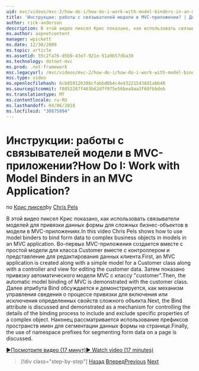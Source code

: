```yaml
---
uid: mvc/videos/mvc-2/how-do-i/how-do-i-work-with-model-binders-in-an-mvc-application
title: 'Инструкции: работы с связывателей модели в MVC-приложении? | Документы Майкрософт'
author: rick-anderson
description: В этой видео пиксел Крис показано, как использовать связыватели моделей для привязки данных формы для сложных бизнес-объектов в модели в MVC-приложениях. Первый applicat MVC...
ms.author: aspnetcontent
manager: wpickett
ms.date: 12/30/2009
ms.topic: article
ms.assetid: 55c2fa76-d5b9-43e7-921e-51a9b57dba30
ms.technology: dotnet-mvc
ms.prod: .net-framework
msc.legacyurl: /mvc/videos/mvc-2/how-do-i/how-do-i-work-with-model-binders-in-an-mvc-application
msc.type: video
ms.openlocfilehash: 6cb859126386cfabbd8b4c4e432215438d1ab640
ms.sourcegitcommit: f8852267f463b62d7f975e56bea9aa3f68fbbdeb
ms.translationtype: MT
ms.contentlocale: ru-RU
ms.lasthandoff: 04/06/2018
ms.locfileid: "30875894"
---
```

<a name="how-do-i-work-with-model-binders-in-an-mvc-application"></a><span data-ttu-id="82baf-105">Инструкции: работы с связывателей модели в MVC-приложении?</span><span class="sxs-lookup"><span data-stu-id="82baf-105">How Do I: Work with Model Binders in an MVC Application?</span></span>
====================
<span data-ttu-id="82baf-106">по [Крис пиксел](https://twitter.com/chrispels)</span><span class="sxs-lookup"><span data-stu-id="82baf-106">by [Chris Pels](https://twitter.com/chrispels)</span></span>

<span data-ttu-id="82baf-107">В этой видео пиксел Крис показано, как использовать связыватели моделей для привязки данных формы для сложных бизнес-объектов в модели в MVC-приложениях.</span><span class="sxs-lookup"><span data-stu-id="82baf-107">In this video Chris Pels shows how to use model binders to bind form data to complex business objects in models in an MVC application.</span></span> <span data-ttu-id="82baf-108">Во-первых MVC-приложения создается вместе с простой модели для класса Customer вместе с контроллером и представление для редактирования данных клиента.</span><span class="sxs-lookup"><span data-stu-id="82baf-108">First, an MVC application is created along with a simple model for a Customer class along with a controller and view for editing the customer data.</span></span> <span data-ttu-id="82baf-109">Затем показано привязку автоматического модели MVC с классу "customer".</span><span class="sxs-lookup"><span data-stu-id="82baf-109">Then, the automatic model binding of MVC is demonstrated with the customer class.</span></span> <span data-ttu-id="82baf-110">Далее атрибута Bind обсуждается и демонстрируется, как механизм управления сведения о процессе привязки для включения или исключения определенных свойств сложного объекта.</span><span class="sxs-lookup"><span data-stu-id="82baf-110">Next, the Bind attribute is discussed and demonstrated as a mechanism for controlling the details of the binding process to include and exclude specific properties of a complex object.</span></span> <span data-ttu-id="82baf-111">Наконец рассматривается использование префиксов пространств имен для сегментации данных формы на странице.</span><span class="sxs-lookup"><span data-stu-id="82baf-111">Finally, the use of namespace prefixes for segmenting form data on a page is discussed.</span></span>

[<span data-ttu-id="82baf-112">&#9654;Посмотрите видео (17 минут)</span><span class="sxs-lookup"><span data-stu-id="82baf-112">&#9654; Watch video (17 minutes)</span></span>](https://channel9.msdn.com/Blogs/ASP-NET-Site-Videos/how-do-i-work-with-model-binders-in-an-mvc-application)

> [!div class="step-by-step"]
> <span data-ttu-id="82baf-113">[Назад](how-do-i-create-a-custom-html-helper-for-an-mvc-application.md)
> [Вперед](how-do-i-use-httpverbs-attributes-in-an-mvc-application.md)</span><span class="sxs-lookup"><span data-stu-id="82baf-113">[Previous](how-do-i-create-a-custom-html-helper-for-an-mvc-application.md)
[Next](how-do-i-use-httpverbs-attributes-in-an-mvc-application.md)</span></span>
